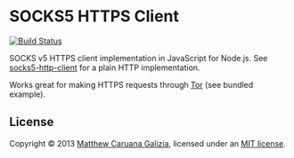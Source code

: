 # SOCKS5 HTTPS Client #

[![Build Status](https://travis-ci.org/mattcg/socks5-https-client.png?branch=master)](https://travis-ci.org/mattcg/socks5-https-client)

SOCKS v5 HTTPS client implementation in JavaScript for Node.js. See [socks5-http-client](https://github.com/mattcg/socks5-http-client) for a plain HTTP implementation.

Works great for making HTTPS requests through [Tor](https://www.torproject.org/) (see bundled example).

## License ##

Copyright © 2013 [Matthew Caruana Galizia](http://twitter.com/mcaruanagalizia), licensed under an [MIT license](http://mattcg.mit-license.org/).
